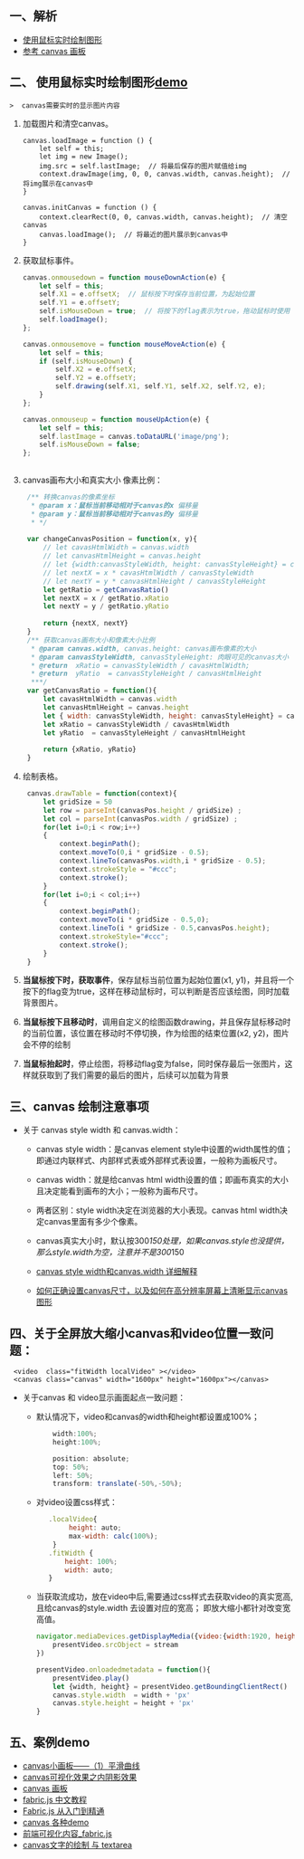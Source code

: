  ## 一、解析
   - [使用鼠标实时绘制图形](http://www.jeremyjone.com/472/) 
   - [参考 canvas 画板](https://github.com/xpyjs/javascript-canvas-paint-demo)
   
 ## 二、 使用鼠标实时绘制图形[demo](https://he-juan.github.io/js-samples-demo/src/contents/canvas_demo/drawingBoard/)
   
    >  canvas需要实时的显示图片内容
  
    
   1. 加载图片和清空canvas。
   
       ```
       canvas.loadImage = function () {
           let self = this;
           let img = new Image();
           img.src = self.lastImage;  // 将最后保存的图片赋值给img
           context.drawImage(img, 0, 0, canvas.width, canvas.height);  // 将img展示在canvas中
       }
       
       canvas.initCanvas = function () {
           context.clearRect(0, 0, canvas.width, canvas.height);  // 清空canvas
           canvas.loadImage();  // 将最近的图片展示到canvas中
       }
       ```
   
   2. 获取鼠标事件。
   
       ```javascript
       canvas.onmousedown = function mouseDownAction(e) {
           let self = this;
           self.X1 = e.offsetX;  // 鼠标按下时保存当前位置，为起始位置
           self.Y1 = e.offsetY;
           self.isMouseDown = true;  // 将按下的flag表示为true，拖动鼠标时使用
           self.loadImage();
       };
       
       canvas.onmousemove = function mouseMoveAction(e) {
           let self = this;
           if (self.isMouseDown) {
               self.X2 = e.offsetX;
               self.Y2 = e.offsetY;
               self.drawing(self.X1, self.Y1, self.X2, self.Y2, e);
           }
       };
       
       canvas.onmouseup = function mouseUpAction(e) {
           let self = this;
           self.lastImage = canvas.toDataURL('image/png');
           self.isMouseDown = false;
       };
    
       ```
   3. canvas画布大小和真实大小 像素比例：
       ```javascript
        /** 转换canvas的像素坐标
         * @param x：鼠标当前移动相对于canvas的x 偏移量
         * @param y：鼠标当前移动相对于canvas的y 偏移量
         * */
        
        var changeCanvasPosition = function(x, y){
            // let cavasHtmlWidth = canvas.width
            // let canvasHtmlHeight = canvas.height
            // let {width:canvasStyleWidth, height: canvasStyleHeight} = canvas.getBoundingClientRect()
            // let nextX = x * cavasHtmlWidth / canvasStyleWidth
            // let nextY = y * canvasHtmlHeight / canvasStyleHeight
            let getRatio = getCanvasRatio()
            let nextX = x / getRatio.xRatio
            let nextY = y / getRatio.yRatio
        
            return {nextX, nextY}
        }
        /** 获取canvas画布大小和像素大小比例
         * @param canvas.width, canvas.height: canvas画布像素的大小
         * @param canvasStyleWidth, canvasStyleHeight: 肉眼可见的canvas大小
         * @return  xRatio = canvasStyleWidth / cavasHtmlWidth;
         * @return  yRatio  = canvasStyleHeight / canvasHtmlHeight
         ***/
        var getCanvasRatio = function(){
            let cavasHtmlWidth = canvas.width
            let canvasHtmlHeight = canvas.height
            let { width: canvasStyleWidth, height: canvasStyleHeight} = canvas.getBoundingClientRect()
            let xRatio = canvasStyleWidth / cavasHtmlWidth
            let yRatio  = canvasStyleHeight / canvasHtmlHeight
        
            return {xRatio, yRatio}
        }
       ```
   4. 绘制表格。
   
       ```javascript
        canvas.drawTable = function(context){
            let gridSize = 50
            let row = parseInt(canvasPos.height / gridSize) ;
            let col = parseInt(canvasPos.width / gridSize) ;      
            for(let i=0;i < row;i++)
            {
                context.beginPath();
                context.moveTo(0,i * gridSize - 0.5);
                context.lineTo(canvasPos.width,i * gridSize - 0.5);
                context.strokeStyle = "#ccc";
                context.stroke();
            }
            for(let i=0;i < col;i++)
            {
                context.beginPath();
                context.moveTo(i * gridSize - 0.5,0);
                context.lineTo(i * gridSize - 0.5,canvasPos.height);
                context.strokeStyle="#ccc";
                context.stroke();
            }
        }
       ```
       
   5. **当鼠标按下时，获取事件**，保存鼠标当前位置为起始位置(x1, y1)，并且将一个按下的flag变为true，这样在移动鼠标时，可以判断是否应该绘图，同时加载背景图片。  
   6. **当鼠标按下且移动时**，调用自定义的绘图函数drawing，并且保存鼠标移动时的当前位置，该位置在移动时不停切换，作为绘图的结束位置(x2, y2)，图片会不停的绘制
   7. **当鼠标抬起时**，停止绘图，将移动flag变为false，同时保存最后一张图片，这样就获取到了我们需要的最后的图片，后续可以加载为背景
 
 
 ## 三、canvas 绘制注意事项
 
  - 关于 canvas style width 和 canvas.width：
    - canvas style width：是canvas element style中设置的width属性的值；即通过内联样式、内部样式表或外部样式表设置，一般称为画板尺寸。
    - canvas width：就是给canvas html width设置的值；即画布真实的大小 且决定能看到画布的大小；一般称为画布尺寸。
    - 两者区别：style width决定在浏览器的大小表现。canvas html width决定canvas里面有多少个像素。
    - canvas真实大小时，默认按300*150处理，如果canvas.style也没提供，那么style.width为空，注意并不是300*150
    - [canvas style width和canvas.width 详细解释](https://www.jianshu.com/p/fcb541914a80)
 
    - [如何正确设置canvas尺寸，以及如何在高分辨率屏幕上清晰显示canvas图形](https://segmentfault.com/a/1190000020189168)
 
 
 ## 四、关于全屏放大缩小canvas和video位置一致问题：
 
     <video  class="fitWidth localVideo" ></video>
     <canvas class="canvas" width="1600px" height="1600px"></canvas>
     
     
  - 关于canvas 和 video显示画面起点一致问题：
    - 默认情况下，video和canvas的width和height都设置成100%；
   
        ```javascript
            width:100%;
            height:100%;
      
            position: absolute;
            top: 50%;
            left: 50%;
            transform: translate(-50%,-50%);
        ```   
    - 对video设置css样式：
    
        ```javascript
           .localVideo{
                height: auto;
                max-width: calc(100%);
            }
           .fitWidth {
               height: 100%;
               width: auto;
           }
        ```      
    - 当获取流成功，放在video中后,需要通过css样式去获取video的真实宽高,且给canvas的style.width 去设置对应的宽高； 即放大缩小都针对改变宽高值。
    
        ```javascript
        navigator.mediaDevices.getDisplayMedia({video:{width:1920, height: 1080}}).then(function(stream){
            presentVideo.srcObject = stream
        })
        
        presentVideo.onloadedmetadata = function(){
            presentVideo.play()
            let {width, height} = presentVideo.getBoundingClientRect()
            canvas.style.width  = width + 'px'
            canvas.style.height = height + 'px'
        }
        ```
 
 ## 五、案例demo
  - [canvas小画板——（1）平滑曲线](https://www.cnblogs.com/fangsmile/p/13427794.html)
  - [canvas可视化效果之内阴影效果](https://www.cnblogs.com/flyfox1982/p/14171581.html)
  - [canvas 画板](https://github.com/xpyjs/javascript-canvas-paint-demo)
  - [fabric.js 中文教程](https://k21vin.gitee.io/fabric-js-doc/articles/)
  - [Fabric.js 从入门到精通](https://juejin.cn/post/7026941253845516324)
  - [canvas 各种demo](http://fabricjs.com/demos/)
  - [前端可视化内容_fabric.js](http://k21vin.gitee.io/front-end-data-visualization/#/fabric/fabric-basic/fabric-i-text)
  - [canvas文字的绘制 与 textarea](https://juejin.cn/post/7129140994011824141)
